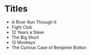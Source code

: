 # Titles

- A River Run Through It
- Fight Club
- 12 Years a Slave
- The Big Short
- 12 Monkeys
- The Curious Case of Benjamin Button